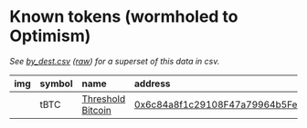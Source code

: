 
Known tokens (wormholed to Optimism)
===================================
_See [by_dest.csv](by_dest.csv) ([raw](https://raw.githubusercontent.com/certusone/wormhole-token-list/main/content/by_dest.csv)) for a superset of this data in csv._

  
| img   | symbol   | name                                                    | address                                                                                                                         |   decimals | origin   | sourceAddress                                                                                                            |   sourceDecimals | markets                                                            | symbol   |
|:------|:---------|:--------------------------------------------------------|:--------------------------------------------------------------------------------------------------------------------------------|-----------:|:---------|:-------------------------------------------------------------------------------------------------------------------------|-----------------:|:-------------------------------------------------------------------|:-----------------|
|       | tBTC     | [Threshold Bitcoin](http://coingecko.com/en/coins/tbtc) | [0x6c84a8f1c29108F47a79964b5Fe888D4f4D0dE40](https://optimistic.etherscan.io//token/0x6c84a8f1c29108F47a79964b5Fe888D4f4D0dE40) |         18 | polygon  | [0x236aa50979D5f3De3Bd1Eeb40E81137F22ab794b](https://polygonscan.com/address/0x236aa50979D5f3De3Bd1Eeb40E81137F22ab794b) |               18 | [threshold network](https://dashboard.threshold.network/tBTC/mint) | tBTC             |